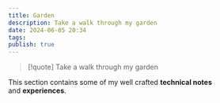 ```yaml
---
title: Garden
description: Take a walk through my garden
date: 2024-06-05 20:34
tags:
publish: true
---
```

> [!quote] Take a walk through my garden

This section contains some of my well crafted **technical notes** and **experiences**.
